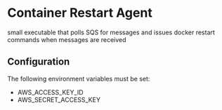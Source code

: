 # Container Restart Agent

small executable that polls SQS for messages and issues
docker restart commands when messages are received

## Configuration

The following environment variables must be set:

- AWS_ACCESS_KEY_ID
- AWS_SECRET_ACCESS_KEY

